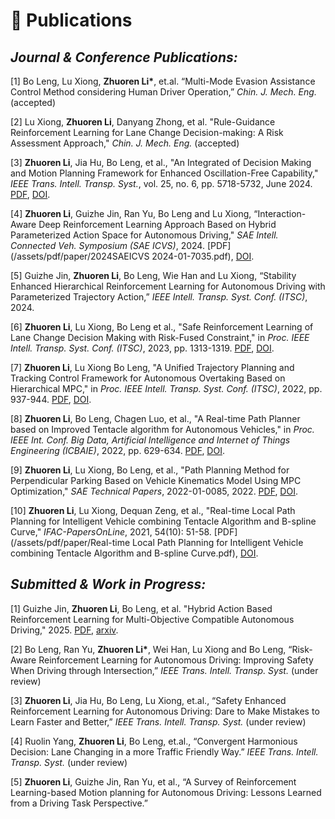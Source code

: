 
# 📖 Publications

## ***Journal & Conference Publications:***

[1] Bo Leng, Lu Xiong, **Zhuoren Li\***, et.al. “Multi-Mode Evasion Assistance Control Method considering Human Driver Operation,” *Chin. J. Mech. Eng.* (accepted)

[2]	Lu Xiong, **Zhuoren Li**, Danyang Zhong, et al. "Rule-Guidance Reinforcement Learning for Lane Change Decision-making: A Risk Assessment Approach," *Chin. J. Mech. Eng.* (accepted)

[3]	**Zhuoren Li**, Jia Hu, Bo Leng, et al., "An Integrated of Decision Making and Motion Planning Framework for Enhanced Oscillation-Free Capability," *IEEE Trans. Intell. Transp. Syst.*, vol. 25, no. 6, pp. 5718-5732, June 2024. [PDF](/assets/pdf/paper/An_Integrated_of_Decision_Making_and_Motion_Planning_Framework_for_Enhanced_Oscillation-Free_Capability.pdf), [DOI](https://ieeexplore.ieee.org/document/10328568).

[4]	**Zhuoren Li**, Guizhe Jin, Ran Yu, Bo Leng and Lu Xiong, “Interaction-Aware Deep Reinforcement Learning Approach Based on Hybrid Parameterized Action Space for Autonomous Driving," *SAE Intell. Connected Veh. Symposium (SAE ICVS)*, 2024. [PDF](/assets/pdf/paper/2024SAEICVS 2024-01-7035.pdf), [DOI](https://www.sae.org/publications/technical-papers/content/2024-01-7035/).

[5]	Guizhe Jin, **Zhuoren Li**, Bo Leng, Wie Han and Lu Xiong, “Stability Enhanced Hierarchical Reinforcement Learning for Autonomous Driving with Parameterized Trajectory Action,” *IEEE Intell. Transp. Syst. Conf. (ITSC)*, 2024.

[6]	**Zhuoren Li**, Lu Xiong, Bo Leng et al., "Safe Reinforcement Learning of Lane Change Decision Making with Risk-Fused Constraint," in *Proc. IEEE Intell. Transp. Syst. Conf. (ITSC)*, 2023, pp. 1313-1319. [PDF](/assets/pdf/paper/Safe_Reinforcement_Learning_of_Lane_Change_Decision_Making_with_Risk-Fused_Constraint.pdf), [DOI](https://ieeexplore.ieee.org/document/10422331).

[7]	**Zhuoren Li**, Lu Xiong Bo Leng, "A Unified Trajectory Planning and Tracking Control Framework for Autonomous Overtaking Based on Hierarchical MPC," in *Proc. IEEE Intell. Transp. Syst. Conf. (ITSC)*, 2022, pp. 937-944. [PDF](/assets/pdf/paper/A_Unified_Trajectory_Planning_and_Tracking_Control_Framework_for_Autonomous_Overtaking_Based_on_Hierarchical_MPC.pdf), [DOI](https://ieeexplore.ieee.org/document/9922186).

[8]	**Zhuoren Li**, Bo Leng, Chagen Luo, et al., "A Real-time Path Planner based on Improved Tentacle algorithm for Autonomous Vehicles," in *Proc. IEEE Int. Conf. Big Data, Artificial Intelligence and Internet of Things Engineering (ICBAIE)*, 2022, pp. 629-634. [PDF](/assets/pdf/paper/A_Real-time_Path_Planner_based_on_Improved_Tentacle_Algorithm_for_Autonomous_Vehicles.pdf), [DOI](https://ieeexplore.ieee.org/document/9985832).

[9] **Zhuoren Li**, Lu Xiong, Bo Leng, et al., "Path Planning Method for Perpendicular Parking Based on Vehicle Kinematics Model Using MPC Optimization," *SAE Technical Papers*, 2022-01-0085, 2022. [PDF](/assets/pdf/paper/Path_Planning_Method_for_Perpendicular_Parking_based_on_Vehicle_Kinematics_Model_using_MPC_Optimization.pdf), [DOI](https://saemobilus.sae.org/papers/path-planning-method-perpendicular-parking-based-vehicle-kinematics-model-using-mpc-optimization-2022-01-0085).

[10] **Zhuoren Li**, Lu Xiong, Dequan Zeng, et al., "Real-time Local Path Planning for Intelligent Vehicle combining Tentacle Algorithm and B-spline Curve," *IFAC-PapersOnLine*, 2021, 54(10): 51-58. [PDF](/assets/pdf/paper/Real-time Local Path Planning for Intelligent Vehicle combining Tentacle Algorithm and B-spline Curve.pdf), [DOI](https://www.sciencedirect.com/science/article/pii/S2405896321015421?via%3Dihub). 

## ***Submitted & Work in Progress:***
<!-- 💬 -->
[1]	Guizhe Jin, **Zhuoren Li**, Bo Leng, et al. "Hybrid Action Based Reinforcement Learning for Multi-Objective Compatible Autonomous Driving," 2025. [PDF](/assets/pdf/paper/Hybrid_Action_Based_Reinforcement_Learning_for_Multi_Objective_Compatible_Autonomous_Driving.pdf), [arxiv](https://arxiv.org/abs/2501.08096).

[2] Bo Leng, Ran Yu, **Zhuoren Li\***, Wei Han, Lu Xiong and Bo Leng, “Risk-Aware Reinforcement Learning for Autonomous Driving: Improving Safety When Driving through Intersection,” *IEEE Trans. Intell. Transp. Syst.* (under review)
        
[3] **Zhuoren Li**, Jia Hu, Bo Leng, Lu Xiong, et.al., “Safety Enhanced Reinforcement Learning for Autonomous Driving: Dare to Make Mistakes to Learn Faster and Better,” *IEEE Trans. Intell. Transp. Syst.* (under review)

[4] Ruolin Yang, **Zhuoren Li**, Bo Leng, et.al., “Convergent Harmonious Decision: Lane Changing in a more Traffic Friendly Way.” *IEEE Trans. Intell. Transp. Syst.* (under review)

[5] **Zhuoren Li**, Guizhe Jin, Ran Yu, et al., “A Survey of Reinforcement Learning-based Motion planning for Autonomous Driving: Lessons Learned from a Driving Task Perspective.”



<!-- - *2022.02*, Hosted MLNLP seminar \| [\[Video\]](https://www.bilibili.com/video/BV1wF411x7qh)
- *2021.06*, Audio & Speech Synthesis, Huawei internal talk
- *2021.03*, Non-autoregressive Speech Synthesis, PaperWeekly & biendata \| [\[video\]](https://www.bilibili.com/video/BV1uf4y1t7Hr/)
- *2020.12*, Non-autoregressive Speech Synthesis, Huawei Noah's Ark Lab internal talk -->

<!-- # 💻 Internships
- *2021.06 - 2021.09*, Alibaba, Hangzhou.
- *2019.05 - 2020.02*, [EnjoyMusic](https://enjoymusic.ai/), Hangzhou.
- *2019.02 - 2019.05*, [YiWise](https://www.yiwise.com/), Hangzhou.
- *2018.08 - 2019.02*, [MSRA, machine learning Group](https://www.microsoft.com/en-us/research/group/machine-learning-research-group/), Beijing.
- *2018.01 - 2018.06*, [NetEase, AI department](https://hr.163.com/zc/12-ai/index.html), Hangzhou.
- *2017.08 - 2018.12*, DashBase (acquired by [Cisco](https://blogs.cisco.com/news/349511)), Hangzhou. -->
